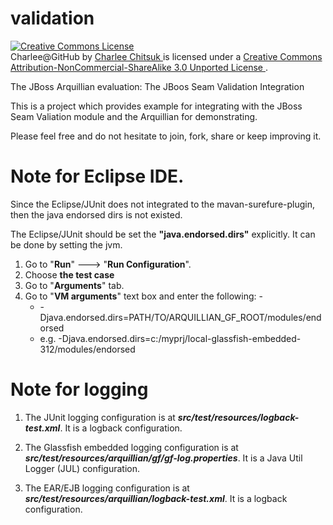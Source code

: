 validation
==========

<a rel="license" href="http://creativecommons.org/licenses/by-nc-sa/3.0/">
    <img alt="Creative Commons License" style="border-width:0"
    src="http://i.creativecommons.org/l/by-nc-sa/3.0/88x31.png" />
</a><br />
<span xmlns:dct="http://purl.org/dc/terms/" property="dct:title">
   Charlee@GitHub
</span> by
<a xmlns:cc="http://creativecommons.org/ns#"
   href="https://github.com/charleech"
   property="cc:attributionName"
   rel="cc:attributionURL">
   Charlee Chitsuk
</a>
is licensed under a
<a rel="license"
   href="http://creativecommons.org/licenses/by-nc-sa/3.0/">
   Creative Commons Attribution-NonCommercial-ShareAlike 3.0 Unported License
</a>.

The JBoss Arquillian evaluation: The JBoos Seam Validation Integration

This is a project which provides example for integrating with the JBoss
Seam Valiation module and the Arquillian for demonstrating.

Please feel free and do not hesitate to join, fork, share or keep improving it.

Note for Eclipse IDE.
====================
Since the Eclipse/JUnit does not integrated to the mavan-surefure-plugin,
then the java endorsed dirs is not existed.

The Eclipse/JUnit should be set the **"java.endorsed.dirs"** explicitly.
It can be done by setting the jvm.

1. Go to "**Run**" ---> "**Run Configuration**".
2. Choose **the test case**
3. Go to "**Arguments**" tab.
4. Go to "**VM arguments**" text box and enter the following: -
   * -Djava.endorsed.dirs=PATH/TO/ARQUILLIAN_GF_ROOT/modules/endorsed
   * e.g.
   -Djava.endorsed.dirs=c:/myprj/local-glassfish-embedded-312/modules/endorsed

Note for logging
================

1. The JUnit logging configuration is at
**_src/test/resources/logback-test.xml_**. It is a logback configuration.

2. The Glassfish embedded logging configuration is at
**_src/test/resources/arquillian/gf/gf-log.properties_**. It is a Java
Util Logger (JUL) configuration.

3. The EAR/EJB logging configuration is at
**_src/test/resources/arquillian/logback-test.xml_**. It is a logback
configuration.

